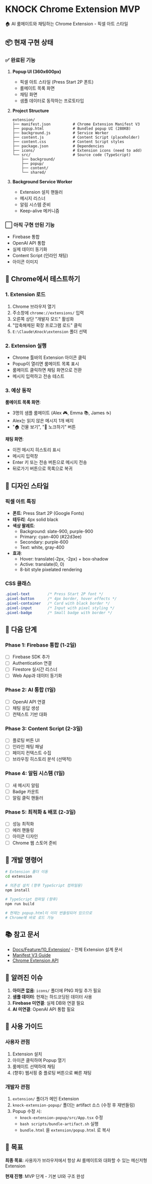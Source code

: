 # KNOCK Chrome Extension MVP

🏠 AI 룸메이트와 채팅하는 Chrome Extension - 픽셀 아트 스타일

## 📦 현재 구현 상태

### ✅ 완료된 기능

1. **Popup UI (360x600px)**
   - 픽셀 아트 스타일 (Press Start 2P 폰트)
   - 룸메이트 목록 화면
   - 채팅 화면
   - 샘플 데이터로 동작하는 프로토타입

2. **Project Structure**
   ```
   extension/
   ├── manifest.json          # Chrome Extension Manifest V3
   ├── popup.html             # Bundled popup UI (288KB)
   ├── background.js          # Service Worker
   ├── content.js             # Content Script (placeholder)
   ├── content.css            # Content Script styles
   ├── package.json           # Dependencies
   ├── icons/                 # Extension icons (need to add)
   └── src/                   # Source code (TypeScript)
       ├── background/
       ├── popup/
       ├── content/
       └── shared/
   ```

3. **Background Service Worker**
   - Extension 설치 핸들러
   - 메시지 리스너
   - 알림 시스템 준비
   - Keep-alive 메커니즘

### ⬜ 아직 구현 안된 기능

- Firebase 통합
- OpenAI API 통합
- 실제 데이터 동기화
- Content Script (인라인 채팅)
- 아이콘 이미지

## 🚀 Chrome에서 테스트하기

### 1. Extension 로드

1. Chrome 브라우저 열기
2. 주소창에 `chrome://extensions/` 입력
3. 오른쪽 상단 "개발자 모드" 활성화
4. "압축해제된 확장 프로그램 로드" 클릭
5. `E:\Claude\Knock\extension` 폴더 선택

### 2. Extension 실행

- Chrome 툴바의 Extension 아이콘 클릭
- Popup이 열리면 룸메이트 목록 표시
- 룸메이트 클릭하면 채팅 화면으로 전환
- 메시지 입력하고 전송 테스트

### 3. 예상 동작

**룸메이트 목록 화면**:
- 3명의 샘플 룸메이트 (Alex 🎮, Emma 📚, James ☕)
- Alex는 읽지 않은 메시지 1개 배지
- "🏠 건물 보기", "🚪 노크하기" 버튼

**채팅 화면**:
- 이전 메시지 히스토리 표시
- 메시지 입력창
- Enter 키 또는 전송 버튼으로 메시지 전송
- 뒤로가기 버튼으로 목록으로 복귀

## 🎨 디자인 스타일

### 픽셀 아트 특징

- **폰트**: Press Start 2P (Google Fonts)
- **테두리**: 4px solid black
- **색상 팔레트**:
  - Background: slate-900, purple-900
  - Primary: cyan-400 (#22d3ee)
  - Secondary: purple-600
  - Text: white, gray-400
- **효과**:
  - Hover: translate(-2px, -2px) + box-shadow
  - Active: translate(0, 0)
  - 8-bit style pixelated rendering

### CSS 클래스

```css
.pixel-text        /* Press Start 2P font */
.pixel-button      /* 4px border, hover effects */
.pixel-container   /* Card with black border */
.pixel-input       /* Input with pixel styling */
.pixel-badge       /* Small badge with border */
```

## 📝 다음 단계

### Phase 1: Firebase 통합 (1-2일)
- [ ] Firebase SDK 추가
- [ ] Authentication 연결
- [ ] Firestore 실시간 리스너
- [ ] Web App과 데이터 동기화

### Phase 2: AI 통합 (1일)
- [ ] OpenAI API 연결
- [ ] 채팅 응답 생성
- [ ] 컨텍스트 기반 대화

### Phase 3: Content Script (2-3일)
- [ ] 플로팅 버튼 UI
- [ ] 인라인 채팅 패널
- [ ] 페이지 컨텍스트 수집
- [ ] 브라우징 히스토리 분석 (선택적)

### Phase 4: 알림 시스템 (1일)
- [ ] 새 메시지 알림
- [ ] Badge 카운트
- [ ] 알림 클릭 핸들러

### Phase 5: 최적화 & 배포 (2-3일)
- [ ] 성능 최적화
- [ ] 에러 핸들링
- [ ] 아이콘 디자인
- [ ] Chrome 웹 스토어 준비

## 🔧 개발 명령어

```bash
# Extension 폴더 이동
cd extension

# 의존성 설치 (향후 TypeScript 컴파일용)
npm install

# TypeScript 컴파일 (향후)
npm run build

# 현재는 popup.html이 이미 번들링되어 있으므로
# Chrome에 바로 로드 가능
```

## 📚 참고 문서

- [Docs/Feature/10_Extension/](../Docs/Feature/10_Extension/) - 전체 Extension 설계 문서
- [Manifest V3 Guide](https://developer.chrome.com/docs/extensions/mv3/)
- [Chrome Extension API](https://developer.chrome.com/docs/extensions/reference/)

## 🐛 알려진 이슈

1. **아이콘 없음**: `icons/` 폴더에 PNG 파일 추가 필요
2. **샘플 데이터**: 현재는 하드코딩된 데이터 사용
3. **Firebase 미연결**: 실제 DB와 연결 필요
4. **AI 미연결**: OpenAI API 통합 필요

## 📖 사용 가이드

### 사용자 관점

1. Extension 설치
2. 아이콘 클릭하여 Popup 열기
3. 룸메이트 선택하여 채팅
4. (향후) 웹서핑 중 플로팅 버튼으로 빠른 채팅

### 개발자 관점

1. `extension/` 폴더가 메인 Extension
2. `knock-extension-popup/` 폴더는 artifact 소스 (수정 후 재번들링)
3. Popup 수정 시:
   - `knock-extension-popup/src/App.tsx` 수정
   - `bash scripts/bundle-artifact.sh` 실행
   - `bundle.html` 을 `extension/popup.html` 로 복사

## 🎯 목표

**최종 목표**: 사용자가 브라우저에서 항상 AI 룸메이트와 대화할 수 있는 메신저형 Extension

**현재 진행**: MVP 단계 - 기본 UI와 구조 완성

